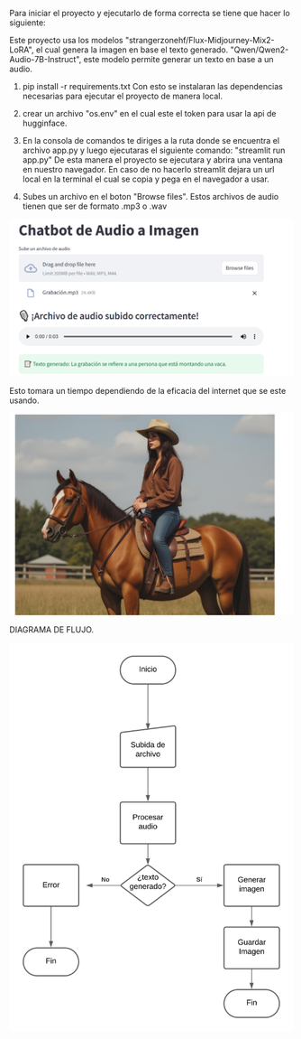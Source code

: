 Para iniciar el proyecto y ejecutarlo de forma correcta se tiene que hacer lo siguiente:

Este proyecto usa los modelos "strangerzonehf/Flux-Midjourney-Mix2-LoRA", el cual genera la imagen en base el texto generado.
"Qwen/Qwen2-Audio-7B-Instruct", este modelo permite generar un texto en base a un audio.

1)  pip install -r requirements.txt Con esto se instalaran las dependencias necesarias para ejecutar el proyecto de manera local.

2)  crear un archivo "os.env" en el cual este el token para usar la api de hugginface.

3)  En la consola de comandos te diriges a la ruta donde se encuentra el archivo app.py y luego ejecutaras el siguiente comando: "streamlit run app.py" De esta manera el proyecto se ejecutara y         abrira una ventana en nuestro navegador. En caso de no hacerlo streamlit dejara un url local en la terminal el cual se copia y pega en el navegador a usar.

4)  Subes un archivo en el boton "Browse files". Estos archivos de audio tienen que ser de formato .mp3 o .wav

![alt text](image.png)

Esto tomara un tiempo dependiendo de la eficacia del internet que se este usando.

![alt text](image-1.png)

DIAGRAMA DE FLUJO. 

![Diagrama de flujo](https://github.com/HoHenHeimpepsi/Proyectos-con-Hugginface/blob/main/SwitchModel/Diagrama%20de%20flujo.png)

